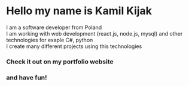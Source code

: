 # Hello my name is Kamil Kijak
I am a software developer from Poland  
I am working with web development (react.js, node.js, mysql) and other technologies for exaple  C#, python  
I create many different projects using this technologies  
### Check it out on my portfolio website   
### and have fun!
